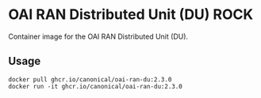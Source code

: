 # OAI RAN Distributed Unit (DU) ROCK

Container image for the OAI RAN Distributed Unit (DU).

## Usage

```console
docker pull ghcr.io/canonical/oai-ran-du:2.3.0
docker run -it ghcr.io/canonical/oai-ran-du:2.3.0
```
